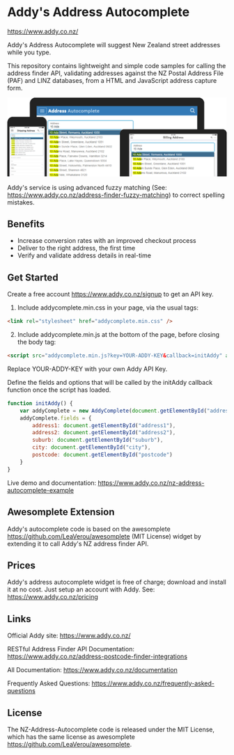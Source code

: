# Addy's Address Autocomplete

https://www.addy.co.nz/

Addy's Address Autocomplete will suggest New Zealand street addresses while you type.  

This repository contains lightweight and simple code samples for calling the address finder API, validating addresses against the 
NZ Postal Address File (PAF) and LINZ databases, from a HTML and JavaScript address capture form.

![Addy Address Autocomplete](https://github.com/addynz/NZ-Address-Autocomplete/blob/master/MobileDevices.png)

Addy's service is using advanced fuzzy matching (See: https://www.addy.co.nz/address-finder-fuzzy-matching) to correct spelling mistakes.

## Benefits

- Increase conversion rates with an improved checkout process 
- Deliver to the right address, the first time
- Verify and validate address details in real-time

## Get Started

Create a free account <https://www.addy.co.nz/signup> to get an API key.

1) Include addycomplete.min.css in your page, via the usual tags:

```html
<link rel="stylesheet" href="addycomplete.min.css" />
```

2) Include addycomplete.min.js at the bottom of the page, before closing the body tag:

```html
<script src="addycomplete.min.js?key=YOUR-ADDY-KEY&callback=initAddy" async defer></script>
```
Replace YOUR-ADDY-KEY with your own Addy API Key. 

Define the fields and options that will be called by the initAddy callback function once the script has loaded.

```javascript
function initAddy() {
    var addyComplete = new AddyComplete(document.getElementById("address1"));
    addyComplete.fields = {
        address1: document.getElementById("address1"),
        address2: document.getElementById("address2"),
        suburb: document.getElementById("suburb"),
        city: document.getElementById("city"),
        postcode: document.getElementById("postcode")
    }
}
```

Live demo and documentation: <https://www.addy.co.nz/nz-address-autocomplete-example>

## Awesomplete Extension

Addy's autocomplete code is based on the awesomplete <https://github.com/LeaVerou/awesomplete> (MIT License) 
widget by extending it to call Addy's NZ address finder API.

## Prices
Addy's address autocomplete widget is free of charge; download and install it at no cost.  Just setup an account with Addy. See: https://www.addy.co.nz/pricing

## Links

Official Addy site: <https://www.addy.co.nz/>

RESTful Address Finder API Documentation: <https://www.addy.co.nz/address-postcode-finder-integrations>

All Documentation: <https://www.addy.co.nz/documentation>

Frequently Asked Questions: <https://www.addy.co.nz/frequently-asked-questions>

## License

The NZ-Address-Autocomplete code is released under the MIT License, 
which has the same license as awesomplete <https://github.com/LeaVerou/awesomplete>.
